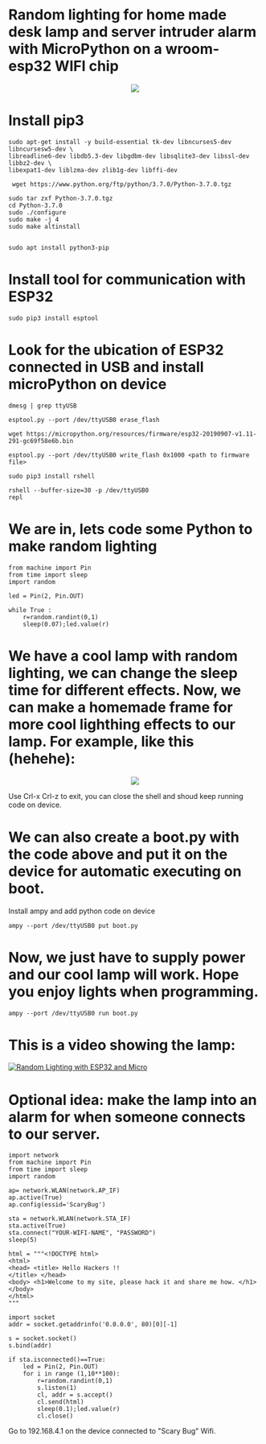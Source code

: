 # Random lighting for home made desk lamp and server intruder alarm with MicroPython on a wroom-esp32 WIFI chip

<div style="text-align:center"><img src="https://github.com/progamandoconro/ESP32-WROOM/blob/master/WROOM_ESP32.JPG" /></div>


# Install pip3 

    sudo apt-get install -y build-essential tk-dev libncurses5-dev libncursesw5-dev \
    libreadline6-dev libdb5.3-dev libgdbm-dev libsqlite3-dev libssl-dev libbz2-dev \
    libexpat1-dev liblzma-dev zlib1g-dev libffi-dev

     wget https://www.python.org/ftp/python/3.7.0/Python-3.7.0.tgz

    sudo tar zxf Python-3.7.0.tgz
    cd Python-3.7.0
    sudo ./configure
    sudo make -j 4
    sudo make altinstall


    sudo apt install python3-pip
    
# Install tool for communication with ESP32

    sudo pip3 install esptool
    
 # Look for the ubication of ESP32 connected in USB and install microPython on device

    dmesg | grep ttyUSB

    esptool.py --port /dev/ttyUSB0 erase_flash

    wget https://micropython.org/resources/firmware/esp32-20190907-v1.11-291-gc69f58e6b.bin

    esptool.py --port /dev/ttyUSB0 write_flash 0x1000 <path to firmware file>

    sudo pip3 install rshell

    rshell --buffer-size=30 -p /dev/ttyUSB0 
    repl
    
 # We are in, lets code some Python to make random lighting
 
    from machine import Pin
    from time import sleep
    import random

    led = Pin(2, Pin.OUT)

    while True :
        r=random.randint(0,1)
        sleep(0.07);led.value(r)
 
 
# We have a cool lamp with random lighting, we can change the sleep time for different effects. Now, we can make a homemade frame for more cool lighthing effects to our lamp. For example, like this (hehehe):

<div style="text-align:center"><img src="https://github.com/progamandoconro/ESP32-WROOM/blob/master/_DSC8897.JPG" /></div>


Use Crl-x Crl-z to exit, you can close the shell and shoud keep running code on device.

# We can also create a boot.py with the code above and put it on the device for automatic executing on boot.

Install ampy and add python code on device

   
    ampy --port /dev/ttyUSB0 put boot.py
    
 
 # Now, we just have to supply power and our cool lamp will work. Hope you enjoy lights when programming. 
 

    ampy --port /dev/ttyUSB0 run boot.py
    
  
# This is a video showing the lamp:

[![Random Lighting with ESP32 and Micro](https://github.com/progamandoconro/ESP32-WROOM/blob/master/Screenshot%20from%202019-11-20%2009-15-30.png
)](https://youtu.be/B82Uy2I6u9Q)

# Optional idea: make the lamp into an alarm for when someone connects to our server.

    import network
    from machine import Pin
    from time import sleep
    import random

    ap= network.WLAN(network.AP_IF)
    ap.active(True)
    ap.config(essid='ScaryBug')

    sta = network.WLAN(network.STA_IF)
    sta.active(True)
    sta.connect("YOUR-WIFI-NAME", "PASSWORD")
    sleep(5)

    html = """<!DOCTYPE html>
    <html>
    <head> <title> Hello Hackers !!
    </title> </head>
    <body> <h1>Welcome to my site, please hack it and share me how. </h1> </body>
    </html>
    """

    import socket
    addr = socket.getaddrinfo('0.0.0.0', 80)[0][-1]

    s = socket.socket()
    s.bind(addr)

    if sta.isconnected()==True:
        led = Pin(2, Pin.OUT)
        for i in range (1,10**100):
            r=random.randint(0,1)
            s.listen(1)
            cl, addr = s.accept()
            cl.send(html)
            sleep(0.1);led.value(r)
            cl.close()

Go to 192.168.4.1 on the device connected to "Scary Bug" Wifi. 


